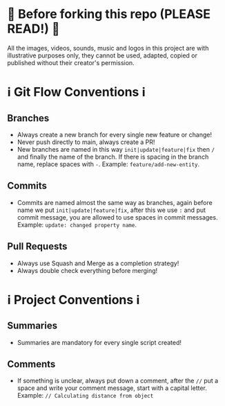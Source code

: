 # 🚨 Before forking this repo (PLEASE READ!) 🚨
All the images, videos, sounds, music and logos in this project are with illustrative purposes only, they cannot be used, adapted, copied or published without their creator's permission.

# ℹ️ Git Flow Conventions ℹ️

## Branches
* Always create a new branch for every single new feature or change!
* Never push directly to main, always create a PR!
* New branches are named in this way ```init|update|feature|fix``` then ```/``` and finally the name of the branch. If there is spacing in the branch name, replace spaces with ```-```. Example: ```feature/add-new-entity```.

## Commits
* Commits are named almost the same way as branches, again before name we put ```init|update|feature|fix```, after this we use ```:``` and put commit message, you are allowed to use spaces in commit messages. Example: ```update: changed property name```.

## Pull Requests
* Always use Squash and Merge as a completion strategy!
* Always double check everything before merging!

# ℹ️ Project Conventions ℹ️

## Summaries
* Summaries are mandatory for every single script created!

## Comments
* If something is unclear, always put down a comment, after the ```//``` put a space and write your comment message, start with a capital letter. Example: ```// Calculating distance from object```
